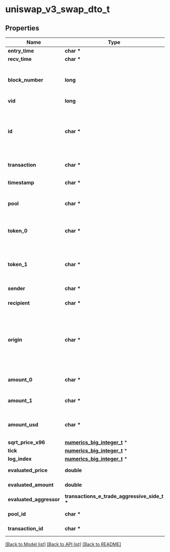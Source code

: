 # uniswap_v3_swap_dto_t

## Properties
Name | Type | Description | Notes
------------ | ------------- | ------------- | -------------
**entry_time** | **char \*** |  | [optional] 
**recv_time** | **char \*** |  | [optional] 
**block_number** | **long** | Number of block in which entity was recorded. | [optional] 
**vid** | **long** |  | [optional] 
**id** | **char \*** | Identifier, format: (transaction hash) + # + (index in swaps Transaction array). | [optional] 
**transaction** | **char \*** | Pointer to transaction. | [optional] 
**timestamp** | **char \*** | Timestamp of transaction. | [optional] 
**pool** | **char \*** | Pool swap occured within. | [optional] 
**token_0** | **char \*** | Reference to token0 as stored in pair contract. | [optional] 
**token_1** | **char \*** | Reference to token1 as stored in pair contract. | [optional] 
**sender** | **char \*** | Sender of the swap. | [optional] 
**recipient** | **char \*** | Recipient of the swap. | [optional] 
**origin** | **char \*** | Transaction origin: the EOA (Externally Owned Account) that initiated the transaction | [optional] 
**amount_0** | **char \*** | Delta of token0 swapped. | [optional] 
**amount_1** | **char \*** | Delta of token1 swapped. | [optional] 
**amount_usd** | **char \*** | Derived amount of tokens sold in USD. | [optional] 
**sqrt_price_x96** | [**numerics_big_integer_t**](numerics_big_integer.md) \* |  | [optional] 
**tick** | [**numerics_big_integer_t**](numerics_big_integer.md) \* |  | [optional] 
**log_index** | [**numerics_big_integer_t**](numerics_big_integer.md) \* |  | [optional] 
**evaluated_price** | **double** |  | [optional] [readonly] 
**evaluated_amount** | **double** |  | [optional] [readonly] 
**evaluated_aggressor** | **transactions_e_trade_aggressive_side_t \*** |  | [optional] 
**pool_id** | **char \*** |  | [optional] [readonly] 
**transaction_id** | **char \*** |  | [optional] [readonly] 

[[Back to Model list]](../README.md#documentation-for-models) [[Back to API list]](../README.md#documentation-for-api-endpoints) [[Back to README]](../README.md)


